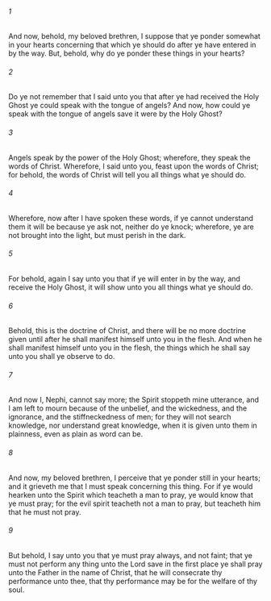 ###### 1
And now, behold, my beloved brethren, I suppose that ye ponder somewhat in your hearts concerning that which ye should do after ye have entered in by the way. But, behold, why do ye ponder these things in your hearts?

###### 2
Do ye not remember that I said unto you that after ye had received the Holy Ghost ye could speak with the tongue of angels? And now, how could ye speak with the tongue of angels save it were by the Holy Ghost?

###### 3
Angels speak by the power of the Holy Ghost; wherefore, they speak the words of Christ. Wherefore, I said unto you, feast upon the words of Christ; for behold, the words of Christ will tell you all things what ye should do.

###### 4
Wherefore, now after I have spoken these words, if ye cannot understand them it will be because ye ask not, neither do ye knock; wherefore, ye are not brought into the light, but must perish in the dark.

###### 5
For behold, again I say unto you that if ye will enter in by the way, and receive the Holy Ghost, it will show unto you all things what ye should do.

###### 6
Behold, this is the doctrine of Christ, and there will be no more doctrine given until after he shall manifest himself unto you in the flesh. And when he shall manifest himself unto you in the flesh, the things which he shall say unto you shall ye observe to do.

###### 7
And now I, Nephi, cannot say more; the Spirit stoppeth mine utterance, and I am left to mourn because of the unbelief, and the wickedness, and the ignorance, and the stiffneckedness of men; for they will not search knowledge, nor understand great knowledge, when it is given unto them in plainness, even as plain as word can be.

###### 8
And now, my beloved brethren, I perceive that ye ponder still in your hearts; and it grieveth me that I must speak concerning this thing. For if ye would hearken unto the Spirit which teacheth a man to pray, ye would know that ye must pray; for the evil spirit teacheth not a man to pray, but teacheth him that he must not pray.

###### 9
But behold, I say unto you that ye must pray always, and not faint; that ye must not perform any thing unto the Lord save in the first place ye shall pray unto the Father in the name of Christ, that he will consecrate thy performance unto thee, that thy performance may be for the welfare of thy soul.

